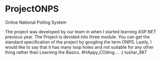 # ProjectONPS
Online National Polling System

The project was developed by our team in when I started learning ASP.NET previous year.
The Project is devided into three module.
You can get the standard specification of the project by googling the term ONPS.
Lastly, I would like to say that it has many loop holes and not suitable for any other thing rather than Learning the Basics.
#HAppy_COding.... :)  tushar_987
